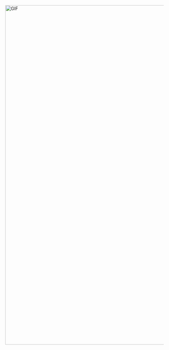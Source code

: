  <img align="right" alt="GIF" src="https://github.com/abhisheknaiidu/abhisheknaiidu/blob/master/code.gif?raw=true" width="1080" height="1080" />
